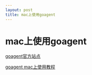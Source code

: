 ```yaml
---
layout: post
title: mac上使用goagent
---
```

    
# mac上使用goagent

[goagent官方站点](https://code.google.com/p/goagent/)

[goagent mac上使用教程](http://maolihui.com/goagent-mac-detail.html)